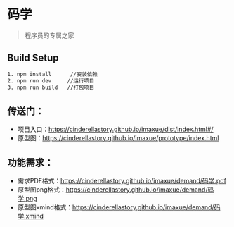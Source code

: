 # 码学

> 程序员的专属之家

## Build Setup

``` bash
1. npm install      //安装依赖
2. npm run dev     //运行项目
3. npm run build   //打包项目
```
## 传送门：
- 项目入口：https://cinderellastory.github.io/imaxue/dist/index.html#/  
- 原型图：https://cinderellastory.github.io/imaxue/prototype/index.html  


## 功能需求：
- 需求PDF格式：https://cinderellastory.github.io/imaxue/demand/码学.pdf  
- 原型图png格式：https://cinderellastory.github.io/imaxue/demand/码学.png  
- 原型图xmind格式：https://cinderellastory.github.io/imaxue/demand/码学.xmind  

